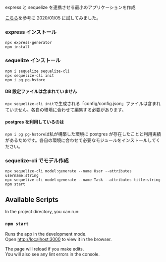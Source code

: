 express と sequelize を連携させる最小のアプリケーションを作成

[こちら](https://github.com/sequelize/express-example)を参考に 2020/01/05 に試してみました。

### express インストール

```
npx express-generator
npm install
```

### sequelize インストール

```
npm i sequelize sequelize-cli
npx sequelize-cli init
npm i pg pg-hstore
```

#### DB 設定ファイルは含まれていません

`npx sequelize-cli init`で生成される「config/config.json」ファイルは含まれていません。各自の環境に合わせて編集する必要があります。

#### postgres を利用しているのは

`npm i pg pg-hstore`は私が構築した環境に postgres が存在したことと利用実績があるためです。各自の環境に合わせて必要なモジュールをインストールしてください。

### sequelize-cli でモデル作成

```
npx sequelize-cli model:generate --name User --attributes username:string
npx sequelize-cli model:generate --name Task --attributes title:string
npm start
```

## Available Scripts

In the project directory, you can run:

### `npm start`

Runs the app in the development mode.<br />
Open [http://localhost:3000](http://localhost:3000) to view it in the browser.

The page will reload if you make edits.<br />
You will also see any lint errors in the console.
